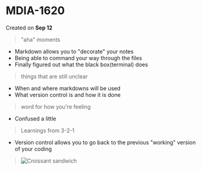 # MDIA-1620
Created on **Sep 12**
> "aha" moments
- Markdown allows you to "decorate" your notes
- Being able to command your way through the files
- Finally figured out what the black box(terminal) does
> things that are still unclear
- When and where markdowns will be used
- What version control is and how it is done
> word for how you're feeling
- Confused a little
>Learnings from 3-2-1
- Version control allows you to go back to the previous "working" version of your coding
>![Croissant sandwich](https://simplyhomecooked.com/wp-content/uploads/2022/06/croissant-sandwich-2.jpg)
